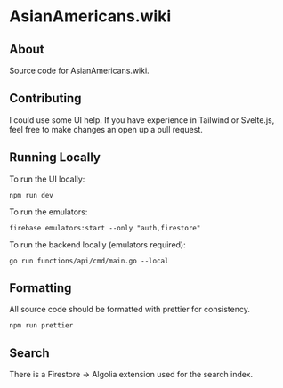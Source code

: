 # AsianAmericans.wiki

## About

Source code for AsianAmericans.wiki.

## Contributing

I could use some UI help. If you have experience in Tailwind or Svelte.js, feel
free to make changes an open up a pull request.

## Running Locally

To run the UI locally:

```shell
npm run dev
```

To run the emulators:

```shell
firebase emulators:start --only "auth,firestore"
```

To run the backend locally (emulators required):

```shell
go run functions/api/cmd/main.go --local
```

## Formatting

All source code should be formatted with prettier for consistency.

```shell
npm run prettier
```

## Search

There is a Firestore -> Algolia extension used for the search index.
